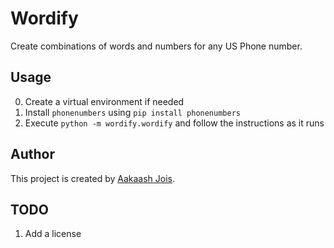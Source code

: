 # Wordify

Create combinations of words and numbers for any US Phone number.

## Usage
0. Create a virtual environment if needed
1. Install `phonenumbers` using `pip install phonenumbers`
2. Execute `python -m wordify.wordify` and follow the instructions as it runs

## Author
This project is created by [Aakaash Jois](https://aakaashjois.com).

## TODO
1. Add a license
